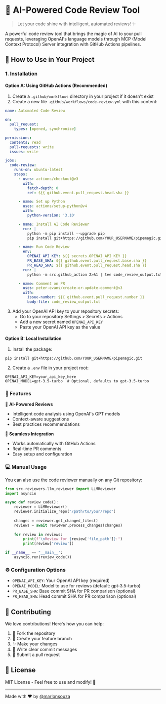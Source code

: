 # 🤖 AI-Powered Code Review Tool

> Let your code shine with intelligent, automated reviews! ✨

A powerful code review tool that brings the magic of AI to your pull requests, leveraging OpenAI's language models through MCP (Model Context Protocol) Server integration with GitHub Actions pipelines.

## 🚀 How to Use in Your Project

### 1. Installation

#### Option A: Using GitHub Actions (Recommended)

1. Create a `.github/workflows` directory in your project if it doesn't exist
2. Create a new file `.github/workflows/code-review.yml` with this content:

```yaml
name: Automated Code Review

on:
  pull_request:
    types: [opened, synchronize]

permissions:
  contents: read
  pull-requests: write
  issues: write

jobs:
  code-review:
    runs-on: ubuntu-latest
    steps:
      - uses: actions/checkout@v3
        with:
          fetch-depth: 0
          ref: ${{ github.event.pull_request.head.sha }}

      - name: Set up Python
        uses: actions/setup-python@v4
        with:
          python-version: '3.10'

      - name: Install AI Code Reviewer
        run: |
          python -m pip install --upgrade pip
          pip install git+https://github.com/YOUR_USERNAME/pipemagic.git

      - name: Run Code Review
        env:
          OPENAI_API_KEY: ${{ secrets.OPENAI_API_KEY }}
          PR_BASE_SHA: ${{ github.event.pull_request.base.sha }}
          PR_HEAD_SHA: ${{ github.event.pull_request.head.sha }}
        run: |
          python -m src.github_action 2>&1 | tee code_review_output.txt

      - name: Comment on PR
        uses: peter-evans/create-or-update-comment@v3
        with:
          issue-number: ${{ github.event.pull_request.number }}
          body-file: code_review_output.txt
```

3. Add your OpenAI API key to your repository secrets:
   - Go to your repository Settings > Secrets > Actions
   - Add a new secret named `OPENAI_API_KEY`
   - Paste your OpenAI API key as the value

#### Option B: Local Installation

1. Install the package:
```bash
pip install git+https://github.com/YOUR_USERNAME/pipemagic.git
```

2. Create a `.env` file in your project root:
```env
OPENAI_API_KEY=your_api_key_here
OPENAI_MODEL=gpt-3.5-turbo  # Optional, defaults to gpt-3.5-turbo
```

### 🎯 Features

🧠 **AI-Powered Reviews**
- Intelligent code analysis using OpenAI's GPT models
- Context-aware suggestions
- Best practices recommendations

🔄 **Seamless Integration**
- Works automatically with GitHub Actions
- Real-time PR comments
- Easy setup and configuration

### 💻 Manual Usage

You can also use the code reviewer manually on any Git repository:

```python
from src.reviewers.llm_reviewer import LLMReviewer
import asyncio

async def review_code():
    reviewer = LLMReviewer()
    reviewer.initialize_repo("/path/to/your/repo")
    
    changes = reviewer.get_changed_files()
    reviews = await reviewer.process_changes(changes)
    
    for review in reviews:
        print(f"\nReview for {review['file_path']}:")
        print(review['review'])

if __name__ == "__main__":
    asyncio.run(review_code())
```

### ⚙️ Configuration Options

- `OPENAI_API_KEY`: Your OpenAI API key (required)
- `OPENAI_MODEL`: Model to use for reviews (default: gpt-3.5-turbo)
- `PR_BASE_SHA`: Base commit SHA for PR comparison (optional)
- `PR_HEAD_SHA`: Head commit SHA for PR comparison (optional)

## 🤝 Contributing

We love contributions! Here's how you can help:

1. 🍴 Fork the repository
2. 🌿 Create your feature branch
3. ✨ Make your changes
4. 📝 Write clear commit messages
5. 🚀 Submit a pull request

## 📄 License

MIT License - Feel free to use and modify! 🎉

---
Made with ❤️ by [@marlonsouza](https://github.com/marlonsouza)